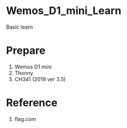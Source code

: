 # Wemos_D1_mini_Learn
Basic learn

# Prepare
1. Wemos D1 mini
2. Thonny
3. CH341 (2019 ver 3.5)

# Reference
1. flag.com
